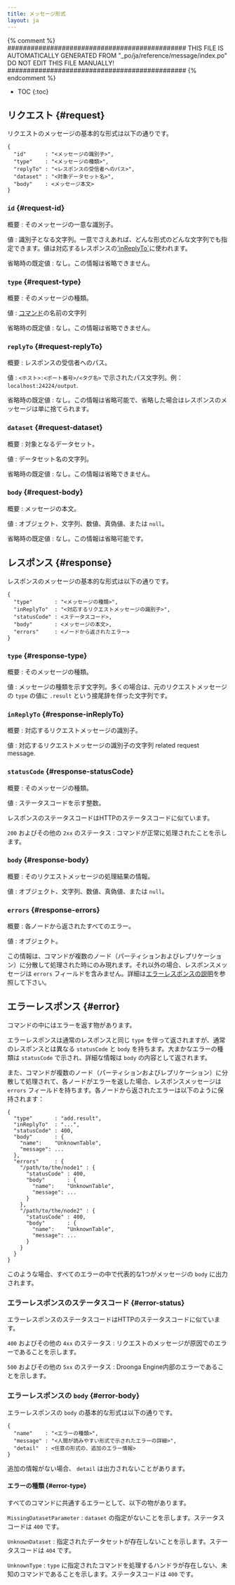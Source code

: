 ```yaml
---
title: メッセージ形式
layout: ja
---
```


{% comment %}
##############################################
  THIS FILE IS AUTOMATICALLY GENERATED FROM
  "_po/ja/reference/message/index.po"
  DO NOT EDIT THIS FILE MANUALLY!
##############################################
{% endcomment %}


* TOC
{:toc}


## リクエスト {#request}

リクエストのメッセージの基本的な形式は以下の通りです。

    {
      "id"      : "<メッセージの識別子>",
      "type"    : "<メッセージの種類>",
      "replyTo" : "<レスポンスの受信者へのパス>",
      "dataset" : "<対象データセット名>",
      "body"    : <メッセージ本文>
    }

### `id` {#request-id}

概要
: そのメッセージの一意な識別子。

値
: 識別子となる文字列。一意でさえあれば、どんな形式のどんな文字列でも指定できます。値は対応するレスポンスの['inReplyTo`](#response-inReplyTo)に使われます。

省略時の既定値
: なし。この情報は省略できません。

### `type` {#request-type}

概要
: そのメッセージの種類。

値
: [コマンド](/ja/reference/commands/)の名前の文字列

省略時の既定値
: なし。この情報は省略できません。

### `replyTo` {#request-replyTo}

概要
: レスポンスの受信者へのパス。

値
: `<ホスト>:<ポート番号>/<タグ名>` で示されたパス文字列。例：`localhost:24224/output`.

省略時の既定値
: なし。この情報は省略可能で、省略した場合はレスポンスのメッセージは単に捨てられます。

### `dataset` {#request-dataset}

概要
: 対象となるデータセット。

値
: データセット名の文字列。

省略時の既定値
: なし。この情報は省略できません。

### `body` {#request-body}

概要
: メッセージの本文。

値
: オブジェクト、文字列、数値、真偽値、または `null`。

省略時の既定値
: なし。この情報は省略可能です。

## レスポンス {#response}

レスポンスのメッセージの基本的な形式は以下の通りです。

    {
      "type"       : "<メッセージの種類>",
      "inReplyTo"  : "<対応するリクエストメッセージの識別子>",
      "statusCode" : <ステータスコード>,
      "body"       : <メッセージの本文>,
      "errors"     : <ノードから返されたエラー>
    }

### `type` {#response-type}

概要
: そのメッセージの種類。

値
: メッセージの種類を示す文字列。多くの場合は、元のリクエストメッセージの `type` の値に `.result` という接尾辞を伴った文字列です。

### `inReplyTo` {#response-inReplyTo}

概要
: 対応するリクエストメッセージの識別子。

値
: 対応するリクエストメッセージの識別子の文字列 related request message.

### `statusCode` {#response-statusCode}

概要
: そのメッセージの種類。

値
: ステータスコードを示す整数。

レスポンスのステータスコードはHTTPのステータスコードに似ています。

`200` およびその他の `2xx` のステータス
: コマンドが正常に処理されたことを示します。

### `body` {#response-body}

概要
: そのリクエストメッセージの処理結果の情報。

値
: オブジェクト、文字列、数値、真偽値、または `null`。

### `errors` {#response-errors}

概要
: 各ノードから返されたすべてのエラー。

値
: オブジェクト。

この情報は、コマンドが複数のノード（パーティションおよびレプリケーション）に分散して処理された時にのみ現れます。それ以外の場合、レスポンスメッセージは `errors` フィールドを含みません。詳細は[エラーレスポンスの説明](#error)を参照して下さい。

## エラーレスポンス {#error}

コマンドの中にはエラーを返す物があります。

エラーレスポンスは通常のレスポンスと同じ `type` を伴って返されますが、通常のレスポンスとは異なる `statusCode` と `body` を持ちます。大まかなエラーの種類は `statusCode` で示され、詳細な情報は `body` の内容として返されます。

また、コマンドが複数のノード（パーティションおよびレプリケーション）に分散して処理されて、各ノードがエラーを返した場合、レスポンスメッセージは `errors` フィールドを持ちます。各ノードから返されたエラーは以下のように保持されます：

    {
      "type"       : "add.result",
      "inReplyTo"  : "...",
      "statusCode" : 400,
      "body"       : {
        "name":    "UnknownTable",
        "message": ...
      },
      "errors"     : {
        "/path/to/the/node1" : {
          "statusCode" : 400,
          "body"       : {
            "name":    "UnknownTable",
            "message": ...
          }
        },
        "/path/to/the/node2" : {
          "statusCode" : 400,
          "body"       : {
            "name":    "UnknownTable",
            "message": ...
          }
        }
      }
    }

このような場合、すべてのエラーの中で代表的な1つがメッセージの `body` に出力されます。


### エラーレスポンスのステータスコード {#error-status}

エラーレスポンスのステータスコードはHTTPのステータスコードに似ています。

`400` およびその他の `4xx` のステータス
: リクエストのメッセージが原因でのエラーであることを示します。

`500` およびその他の `5xx` のステータス
: Droonga Engine内部のエラーであることを示します。

### エラーレスポンスの `body` {#error-body}

エラーレスポンスの `body` の基本的な形式は以下の通りです。

    {
      "name"    : "<エラーの種類>",
      "message" : "<人間が読みやすい形式で示されたエラーの詳細>",
      "detail"  : <任意の形式の、追加のエラー情報>
    }

追加の情報がない場合、 `detail` は出力されないことがあります。

#### エラーの種類 {#error-type}

すべてのコマンドに共通するエラーとして、以下の物があります。

`MissingDatasetParameter`
: `dataset` の指定がないことを示します。ステータスコードは `400` です。

`UnknownDataset`
: 指定されたデータセットが存在しないことを示します。ステータスコードは `404` です。

`UnknownType`
: `type` に指定されたコマンドを処理するハンドラが存在しない、未知のコマンドであることを示します。ステータスコードは `400` です。
